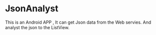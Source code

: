 # JsonAnalyst
This is an Android APP , It can get Json data from the Web servies. And analyst the json to the ListView.
